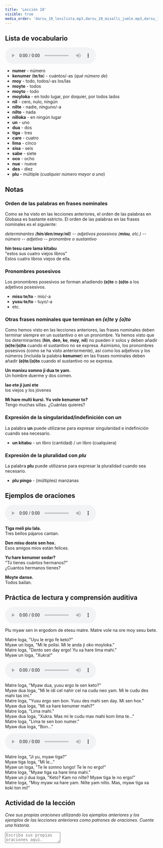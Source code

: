 ```yaml
---
title: 'Lección 10'
visible: true
media_order: 'darsu_10_lexilista.mp3,darsu_10_misalli_jumle.mp3,darsu_10_doxoli_abyasa 01.mp3,darsu_10_doxoli_abyasa 02.mp3,darsu_10_doxoli_abyasa 03.mp3'
---
```


## Lista de vocabulario

<audio controls>
 <source src="/darsu/10/darsu_10_lexilista.mp3" type="audio/mp3" />
 <p>Su agente de usuario no es compatible con el elemento de audio HTML5.</p>
</audio>

* **numer** - número
 * **kenumer** (**te**/**to**) - cuántos/-as (_qué número de_)
* **moy** - todo, todos/-as los/las
 * **moyte** - todos
 * **moyto** - todo
 * **moyloka** - en todo lugar, por doquier, por todos lados
* **nil** - cero, nulo, ningún
 * **nilte** - nadie, ninguno/-a
 * **nilto** - nada
 * **nilloka** - en ningún lugar
* **un** - uno
* **dua** - dos
* **tiga** - tres
* **care** - cuatro
* **lima** - cinco
* **sisa** - seis
* **sabe** - siete
* **oco** - ocho
* **nue** - nueve
* **des** - diez
* **plu** - múltiple (_cualquier número mayor a uno_)

## Notas
### Orden de las palabras en frases nominales

Como se ha visto en las lecciones anteriores, el orden de las palabras en Globasa es bastante estricto. El orden de las palabras en las frases nominales es el siguiente:

_determinantes (**hin**/**den**/**moy**/**nil**) -- adjetivos posesivos (**misu**, etc.) -- número -- adjetivo -- pronombre o sustantivo_

**hin tesu care lama kitabu**  
"estos sus cuatro viejos libros"  
Estos cuatro libros viejos de ella.

### Pronombres posesivos

Los pronombres posesivos se forman añadiendo **(e)te** o **(o)to** a los adjetivos posesivos.

* **misu te/to** - mío/-a
* **yusu te/to** - tuyo/-a
* etc. 

### Otras frases nominales que terminan en _(e)te_ y _(o)to_

Como hemos visto en las lecciones anteriores, las frases nominales deben terminar siempre en un sustantivo o en un pronombre. Ya hemos visto que los determinantes (**hin**, **den**, **ke**, **moy**, **nil**) no pueden ir solos y deben añadir **(e)te**/**(o)to** cuando el sustantivo no se expresa. Asimismo, los pronombres posesivos (como se ha visto anteriormente), así como los adjetivos y los números (incluida la palabra **kenumer**) en las frases nominales deben añadir **(e)te**/**(o)to** cuando el sustantivo no se expresa.

**Un manixu somno ji dua te yam.**  
Un hombre duerme y dos comen.

**lao ete ji juni ete**  
los viejos y los jóvenes

**Mi hare multi kursi. Yu vole kenumer to?**  
Tengo muchas sillas. ¿Cuántas quieres?

### Expresión de la singularidad/indefinición con _un_

La palabra **un** puede utilizarse para expresar singularidad e indefinición cuando sea necesario.

* **un kitabu** - un libro (cantidad) / un libro (cualquiera)

### Expresión de la pluralidad con _plu_

La palabra **plu** puede utilizarse para expresar la pluralidad cuando sea necesario.

* **plu pingo** - (múltiples) manzanas

## Ejemplos de oraciones

<audio controls>
 <source src="/darsu/10/darsu_10_misalli_jumle.mp3" type="audio/mp3" />
 <p>Su agente de usuario no es compatible con el elemento de audio HTML5.</p>
</audio>

**Tiga meli piu lala.**  
Tres bellos pájaros cantan.

**Den misu doste sen hox.**  
Esos amigos míos están felices.
 
**Yu hare kenumer sodar?**  
"Tú tienes cuántos hermanos?"  
¿Cuantos hermanos tienes? 

**Moyte danse.**  
Todos bailan.

## Práctica de lectura y comprensión auditiva

<audio controls>
 <source src="/darsu/10/darsu_10_doxoli_abyasa 01.mp3" type="audio/mp3" />
 <p>Su agente de usuario no es compatible con el elemento de audio HTML5.</p>
</audio>

Plu myaw sen in ergodom de etesu matre. Matre vole na ore moy sesu bete.

Matre loga, "Uyu le ergo fe keto?"  
Myaw un loga, "Mi le polisi. Mi le anda ji oko moyloka."    
Matre loga, "Dento sen day ergo! Yu xa hare lima mahi."    
Myaw un loga, "Xukra!"  

<audio controls>
 <source src="/darsu/10/darsu_10_doxoli_abyasa 02.mp3" type="audio/mp3" />
 <p>Your user agent does not support the HTML5 Audio element.</p>
</audio>

Matre loga, "Myaw dua, yusu ergo le sen keto?"    
Myaw dua loga, "Mi le idi cel nahir cel na cudu neo yam. Mi le cudu des mahi tas imi."    
Matre loga, "Yusu ergo sen bon. Yusu des mahi sen day. Mi sen hox."   
Myaw dua loga, "Mi xa hare kenumer mahi?"  
Matre loga, "Lima mahi."  
Myaw dua loga, "Xukra. Mas mi le cudu max mahi kom lima te..."  
Matre loga, "Lima te sen bon numer."  
Myaw dua loga, "Bon..."  

<audio controls>
 <source src="/darsu/10/darsu_10_doxoli_abyasa 03.mp3" type="audio/mp3" />
 <p>Your user agent does not support the HTML5 Audio element.</p>
</audio>

Matre loga, "Ji yu, myaw tiga?"  
Myaw tiga loga, "Mi le..."  
Myaw un loga, "Te le somno lungo! Te le no ergo!"   
Matre loga, "Myaw tiga xa hare lima mahi."  
Myaw un ji dua loga, "Keto? Kam no nilte? Myaw tiga le no ergo!"  
Matre loga, "Moy myaw xa hare yam. Nilte yam nilto. Mas, myaw tiga xa koki ton mi!"  

## Actividad de la lección

_Cree sus propias oraciones utilizando los ejemplos anteriores y los ejemplos de las lecciones anteriores como patrones de oraciones. Cuente una historia._

<textarea width="100%" spellcheck="false" placeholder="Escriba sus propias oraciones aquí."></textarea>